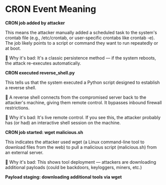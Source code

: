 # CRON Event Meaning

**CRON job added by attacker**

This means the attacker manually added a scheduled task to the system's crontab file (e.g., /etc/crontab, or user-specific crontabs like crontab -e). The job likely points to a script or command they want to run repeatedly or at boot.

📌 Why it's bad: It's a classic persistence method — if the system reboots, the attack re-executes automatically.

**CRON executed reverse_shell.py**

This tells us that the system executed a Python script designed to establish a reverse shell.

🧠 A reverse shell connects from the compromised server back to the attacker's machine, giving them remote control. It bypasses inbound firewall restrictions.

📌 Why it's bad: It's live remote control. If you see this, the attacker probably has (or had) an interactive shell session on the machine.

**CRON job started: wget malicious.sh**

This indicates the attacker used wget (a Linux command-line tool to download files from the web) to pull a malicious script (malicious.sh) from an external server.

📌 Why it's bad: This shows tool deployment — attackers are downloading additional payloads (could be backdoors, keyloggers, miners, etc.)

**Payload staging: downloading additional tools via wget**